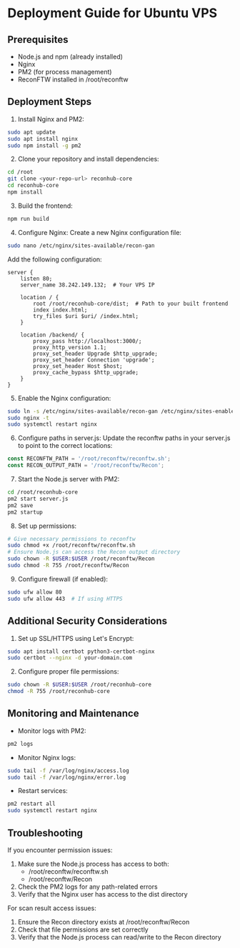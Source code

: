 # Deployment Guide for Ubuntu VPS

## Prerequisites
- Node.js and npm (already installed)
- Nginx
- PM2 (for process management)
- ReconFTW installed in /root/reconftw

## Deployment Steps

1. Install Nginx and PM2:
```bash
sudo apt update
sudo apt install nginx
sudo npm install -g pm2
```

2. Clone your repository and install dependencies:
```bash
cd /root
git clone <your-repo-url> reconhub-core
cd reconhub-core
npm install
```

3. Build the frontend:
```bash
npm run build
```

4. Configure Nginx:
Create a new Nginx configuration file:
```bash
sudo nano /etc/nginx/sites-available/recon-gan
```

Add the following configuration:
```nginx
server {
    listen 80;
    server_name 38.242.149.132;  # Your VPS IP

    location / {
        root /root/reconhub-core/dist;  # Path to your built frontend
        index index.html;
        try_files $uri $uri/ /index.html;
    }

    location /backend/ {
        proxy_pass http://localhost:3000/;
        proxy_http_version 1.1;
        proxy_set_header Upgrade $http_upgrade;
        proxy_set_header Connection 'upgrade';
        proxy_set_header Host $host;
        proxy_cache_bypass $http_upgrade;
    }
}
```

5. Enable the Nginx configuration:
```bash
sudo ln -s /etc/nginx/sites-available/recon-gan /etc/nginx/sites-enabled/
sudo nginx -t
sudo systemctl restart nginx
```

6. Configure paths in server.js:
Update the reconftw paths in your server.js to point to the correct locations:
```javascript
const RECONFTW_PATH = '/root/reconftw/reconftw.sh';
const RECON_OUTPUT_PATH = '/root/reconftw/Recon';
```

7. Start the Node.js server with PM2:
```bash
cd /root/reconhub-core
pm2 start server.js
pm2 save
pm2 startup
```

8. Set up permissions:
```bash
# Give necessary permissions to reconftw
sudo chmod +x /root/reconftw/reconftw.sh
# Ensure Node.js can access the Recon output directory
sudo chown -R $USER:$USER /root/reconftw/Recon
sudo chmod -R 755 /root/reconftw/Recon
```

9. Configure firewall (if enabled):
```bash
sudo ufw allow 80
sudo ufw allow 443  # If using HTTPS
```

## Additional Security Considerations

1. Set up SSL/HTTPS using Let's Encrypt:
```bash
sudo apt install certbot python3-certbot-nginx
sudo certbot --nginx -d your-domain.com
```

2. Configure proper file permissions:
```bash
sudo chown -R $USER:$USER /root/reconhub-core
chmod -R 755 /root/reconhub-core
```

## Monitoring and Maintenance

- Monitor logs with PM2:
```bash
pm2 logs
```

- Monitor Nginx logs:
```bash
sudo tail -f /var/log/nginx/access.log
sudo tail -f /var/log/nginx/error.log
```

- Restart services:
```bash
pm2 restart all
sudo systemctl restart nginx
```

## Troubleshooting

If you encounter permission issues:
1. Make sure the Node.js process has access to both:
   - /root/reconftw/reconftw.sh
   - /root/reconftw/Recon
2. Check the PM2 logs for any path-related errors
3. Verify that the Nginx user has access to the dist directory

For scan result access issues:
1. Ensure the Recon directory exists at /root/reconftw/Recon
2. Check that file permissions are set correctly
3. Verify that the Node.js process can read/write to the Recon directory